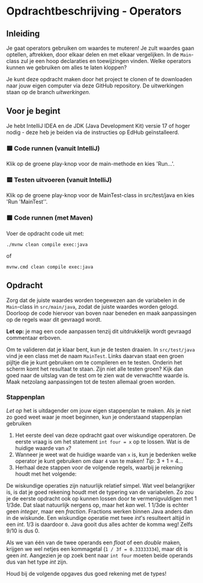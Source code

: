 # Opdrachtbeschrijving - Operators

## Inleiding

Je gaat operators gebruiken om waardes te muteren! Je zult waardes gaan optellen, aftrekken, door elkaar delen en met elkaar vergelijken. In de `Main`-class zul je een hoop declaraties en toewijzingen vinden. Welke operators kunnen we gebruiken om alles te laten kloppen?

Je kunt deze opdracht maken door het project te clonen of te downloaden naar jouw eigen computer via deze GitHub repository. De uitwerkingen staan op de branch _uitwerkingen_.

## Voor je begint

Je hebt IntelliJ IDEA en de JDK (Java Development Kit) versie 17 of hoger nodig - deze heb je beiden via de instructies op EdHub geïnstalleerd.

### 🟩 Code runnen (vanuit IntelliJ)
Klik op de groene play-knop voor de main-methode en kies 'Run...'.

### 🟨 Testen uitvoeren (vanuit IntelliJ)
Klik op de groene play-knop voor de MainTest-class in src/test/java en kies 'Run 'MainTest''.

### ⬛ Code runnen (met Maven)

Voer de opdracht code uit met:

```shell
./mvnw clean compile exec:java
```

of 

```shell
mvnw.cmd clean compile exec:java
```

## Opdracht

Zorg dat de juiste waardes worden toegewezen aan de variabelen in de `Main`-class in `src/main/java`, zodat de juiste waardes worden gelogd. Doorloop de code hiervoor van boven naar beneden en maak aanpassingen op de regels waar dit gevraagd wordt.

**Let op:** je mag een code aanpassen tenzij dit uitdrukkelijk wordt gevraagd commentaar erboven.

Om te valideren dat je klaar bent, kun je de testen draaien. In `src/test/java` vind je een class met de naam `MainTest`. Links daarvan staat een groen pijltje die je kunt gebruiken om te compileren en te testen. Onderin het scherm komt het resultaat te staan. Zijn niet alle testen groen? Kijk dan goed naar de uitslag van de test om te zien wat de verwachtte waarde is. Maak netzolang aanpassingen tot de testen allemaal groen worden.

### Stappenplan

_Let op_ het is uitdagender om jouw eigen stappenplan te maken. Als je niet zo goed weet waar je moet beginnen, kun je onderstaand stappenplan gebruiken

1. Het eerste deel van deze opdracht gaat over wiskundige operatoren. De eerste vraag is om het statement `int four = x` op te lossen. Wat is de huidige waarde van `x`?
2. Wanneer je weet wat de huidige waarde van `x` is, kun je bedenken welke operator je kunt gebruiken om daar `4` van te maken! _Tip_: 3 + 1 = 4...
3. Herhaal deze stappen voor de volgende regels, waarbij je rekening houdt met het volgende:

De wiskundige operaties zijn natuurlijk relatief simpel. Wat veel belangrijker is, is dat je goed rekening houdt met de typering van de variabelen. Zo zou je de eerste opdracht ook op kunnen lossen door te vermenigvuldigen met 1 1/3de. Dat slaat natuurlijk nergens op, maar het _kan_ wel. 1 1/3de is echter geen _integer_, maar een _fraction_. Fractions werken binnen Java anders dan in de wiskunde. Een wiskundige operatie met twee _int_'s resulteert altijd in een _int_. 1/3 is daardoor `0`. Java gooit dus alles achter de komma weg! Zelfs 9/10 is dus 0. 

Als we van één van de twee operands een _float_ of een _double_ maken, krijgen we wel netjes een kommagetal (`1 / 3f = 0.33333334`), maar dit is geen _int_. Aangezien je op zoek bent naar `int four` moeten beide operands dus van het type _int_ zijn.

Houd bij de volgende opgaves dus goed rekening met de types!


